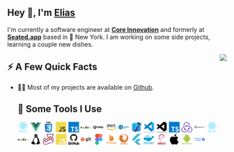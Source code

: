 <h2>Hey 👋, I'm <a href="https://stanleylim.me/">Elias</a></h2>
<p>I'm currently a software engineer at <strong><a href="https://www.core-innovation.com/">Core Innovation</a></strong> and formerly at <strong><a href="https://www.seatedapp.io/">Seated.app</a></strong> based in 🌁 New York. I am working on some side projects, learning a couple new dishes.</p>

<img align="right" src="https://media1.giphy.com/media/13HgwGsXF0aiGY/giphy.gif" />

<h2>⚡️ A Few Quick Facts</h2>
<ul>

<li>👨‍💻 Most of my projects are available on <a href="https://github.com/liakos356">Github</a>.</li>

<h2>🚀 Some Tools I Use</h2>
<p align="left">
<img src="https://raw.githubusercontent.com/devicons/devicon/master/icons/react/react-original-wordmark.svg" alt="react" width="25" height="25" />
<img src="https://raw.githubusercontent.com/devicons/devicon/master/icons/vuejs/vuejs-original.svg" alt="vue" width="25" height="25" />
<img src="https://raw.githubusercontent.com/devicons/devicon/master/icons/css3/css3-original-wordmark.svg" alt="css3" width="25" height="25" />
<img src="https://raw.githubusercontent.com/devicons/devicon/master/icons/javascript/javascript-original.svg" alt="javascript" width="25" height="25" />
<img src="https://raw.githubusercontent.com/devicons/devicon/master/icons/typescript/typescript-original.svg" alt="typescript" width="25" height="25" />
<img src="https://raw.githubusercontent.com/devicons/devicon/master/icons/nodejs/nodejs-original-wordmark.svg" alt="nodejs" width="25" height="25" />
<img src="https://github.com/devicons/devicon/blob/master/icons/unity/unity-original-wordmark.svg" alt="nodejs" width="25" height="25" />
<img src="https://raw.githubusercontent.com/github/explore/80688e429a7d4ef2fca1e82350fe8e3517d3494d/topics/aws/aws.png" alt="aws" width="25" height="25" />
<img src="https://github.com/devicons/devicon/blob/master/icons/yarn/yarn-original-wordmark.svg" alt="aws" width="25" height="25" />
<img src="https://github.com/devicons/devicon/blob/master/icons/xcode/xcode-original.svg" alt="aws" width="25" height="25" />
<img src="https://github.com/devicons/devicon/blob/master/icons/vscode/vscode-original-wordmark.svg" alt="aws" width="25" height="25" />
<img src="https://github.com/devicons/devicon/blob/master/icons/vscode/vscode-plain-wordmark.svg" alt="aws" width="25" height="25" />
<img src="https://github.com/devicons/devicon/blob/master/icons/typescript/typescript-plain.svg" alt="aws" width="25" height="25" />
<img src="https://github.com/devicons/devicon/blob/master/icons/redux/redux-original.svg" alt="aws" width="25" height="25" />
<img src="https://github.com/devicons/devicon/blob/master/icons/raspberrypi/raspberrypi-line-wordmark.svg" alt="aws" width="25" height="25" />
<img src="https://github.com/devicons/devicon/blob/master/icons/react/react-original-wordmark.svg" alt="aws" width="25" height="25" />
<img src="https://github.com/devicons/devicon/blob/master/icons/nodejs/nodejs-original-wordmark.svg" alt="aws" width="25" height="25" />
<img src="https://github.com/devicons/devicon/blob/master/icons/linux/linux-plain.svg" alt="aws" width="25" height="25" />
<img src="https://github.com/devicons/devicon/blob/master/icons/jest/jest-plain.svg" alt="aws" width="25" height="25" />
<img src="https://github.com/devicons/devicon/blob/master/icons/javascript/javascript-plain.svg" alt="aws" width="25" height="25" />
<img src="https://github.com/devicons/devicon/blob/master/icons/github/github-original-wordmark.svg" alt="aws" width="25" height="25" />
<img src="https://github.com/devicons/devicon/blob/master/icons/git/git-original-wordmark.svg" alt="aws" width="25" height="25" />
<img src="https://github.com/devicons/devicon/blob/master/icons/figma/figma-original.svg" alt="aws" width="25" height="25" />
<img src="https://github.com/devicons/devicon/blob/master/icons/firebase/firebase-plain-wordmark.svg" alt="aws" width="25" height="25" />
<img src="https://github.com/devicons/devicon/blob/master/icons/firefox/firefox-plain-wordmark.svg" alt="aws" width="25" height="25" />
<img src="https://github.com/devicons/devicon/blob/master/icons/flutter/flutter-plain.svg" alt="aws" width="25" height="25" />
<img src="https://github.com/devicons/devicon/blob/master/icons/docker/docker-plain-wordmark.svg" alt="aws" width="25" height="25" />
<img src="https://github.com/devicons/devicon/blob/master/icons/debian/debian-plain-wordmark.svg" alt="aws" width="25" height="25" />
<img src="https://github.com/devicons/devicon/blob/master/icons/apple/apple-original.svg" alt="aws" width="25" height="25" />
<img src="https://github.com/devicons/devicon/blob/master/icons/android/android-plain-wordmark.svg" alt="aws" width="25" height="25" />
<img src="https://github.com/devicons/devicon/blob/master/icons/androidstudio/androidstudio-plain-wordmark.svg" alt="aws" width="25" height="25" />
</p>
